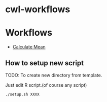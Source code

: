 # cwl-workflows

# Workflows

- [Calculate Mean](./calc-mean)

## How to setup new script

TODO: To create new directory from template.

Just edit R script.(of course any script)

```
./setup.sh XXXX
```


